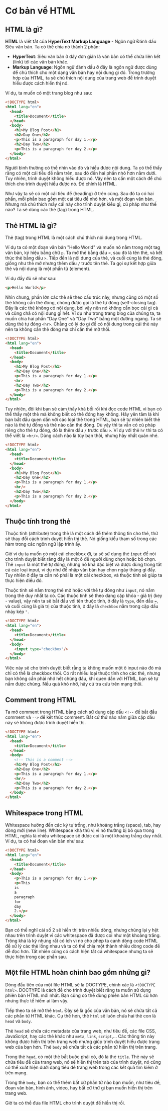 # Cơ bản về HTML

## HTML là gì?

**HTML** là viết tắt của **HyperText Markup Language** - Ngôn ngữ Đánh dấu Siêu văn bản. Ta có thể chia nó thành 2 phần:

- **HyperText**: Siêu văn bản ở đây đơn giản là văn bản có thể chứa liên kết (link) tới các văn bản khác.
- **Markup Language**: Ngôn ngữ đánh dấu ở đây là ngôn ngữ được dùng để chú thích cho một dạng văn bản hay nội dung gì đó. Trong trường hợp của HTML, ta sẽ chú thích nội dung của trang web để trình duyệt hiểu được cách hiển thị nó.

Ví dụ, ta muốn có một trang blog như sau:

```html
<!DOCTYPE html>
<html lang="en">
  <head>
    <title>Document</title>
  </head>
  <body>
    <h1>My Blog Post</h1>
    <h2>Day One</h2>
    <p>This is a paragraph for day 1.</p>
    <h2>Day Two</h2>
    <p>This is a paragraph for day 2.</p>
  </body>
</html>
```
<apprun-play style="height:300px" hide_src="true" hide_button="true"></apprun-play>

Người bình thường có thể nhìn vào đó và hiểu được nội dung. Ta có thể thấy rằng có một cái tiêu đề nằm trên, sau đó đến hai phần nhỏ hơn nằm dưới. Tuy nhiên, trình duyệt không hiểu được nó. Vậy nên ta cần một cách để chú thích cho trình duyệt hiểu được nó. Đó chính là HTML.

Như vậy ta sẽ có một cái tiêu đề  (heading) ở trên cùng. Sau đó ta có hai phần, mỗi phần bao gồm một cái tiêu đề nhỏ hơn, và một đoạn văn bản. Nhưng mà chú thích mấy cái này cho trình duyệt kiểu gì, cú pháp như thế nào? Ta sẽ dùng các thẻ (tag) trong HTML.

## Thẻ HTML là gì?

Thẻ (tag) trong HTML là một cách chú thích nội dung trong HTML.

Ví dụ ta có một đoạn văn bản "Hello World" và muốn nó nằm trong một tag văn bản, ký hiệu bằng chữ `p`. Ta mở thẻ bằng dấu `<`, sau đó là tên thẻ, và kết thúc thẻ bằng dấu `>`. Tiếp đến là nội dung của thẻ, và cuối cùng là thẻ đóng, giống như thẻ mở nhưng thêm dấu `/` trước tên thẻ. Ta gọi sự kết hợp giữa thẻ và nội dung là một phần tử (element).

Ví dụ đầy đủ sẽ như sau:

```html
<p>Hello World</p>
```

Nhìn chung, phần lớn các thẻ sẽ theo cấu trúc này, nhưng cũng có một số thẻ không cần thẻ đóng, chúng được gọi là thẻ tự đóng (self-closing tag). Đây là các thẻ không có nội dung, bởi vậy nên nó không cần bọc cái gì cả và cũng chả có nội dung gì hết. Ví dụ như trong trang blog của chúng ta, ta muốn chia hai phần "Day One" và "Day Two" bằng một đường ngang. Ta sẽ dùng thẻ tự đóng `<hr>`. Chẳng có lý do gì để có nội dung trong cái thẻ này nên ta không cần thẻ đòng mà chỉ cần thẻ mở thôi.

```html
<!DOCTYPE html>
<html lang="en">
  <head>
    <title>Document</title>
  </head>
  <body>
    <h1>My Blog Post</h1>
    <h2>Day One</h2>
    <p>This is a paragraph for day 1.</p>
    <hr>
    <h2>Day Two</h2>
    <p>This is a paragraph for day 2.</p>
  </body>
</html>
```
<apprun-play style="height:300px" hide_button="true"></apprun-play>

Tuy nhiên, đôi khi bạn sẽ cảm thấy khá bối rối khi đọc code HTML vì bạn có thể thấy một thẻ mà không biết có thẻ đóng hay không. Hãy yên tâm là khi bạn bắt đầu quen dần với các loại thẻ trong HTML, bạn sẽ tự nhiên biết thẻ nào là thẻ tự đồng và thẻ nào cần thẻ đóng. Dù vậy thì ta vẫn có cú pháp riêng cho thẻ tự đóng, đó là thêm dấu `/` trước dấu `>`. Ví dụ với thẻ `hr` thì ta có thể viết là `<hr/>`. Dùng cách nào là tùy bạn thôi, nhưng hãy nhất quán nhé.

```html
<!DOCTYPE html>
<html lang="en">
  <head>
    <title>Document</title>
  </head>
  <body>
    <h1>My Blog Post</h1>
    <h2>Day One</h2>
    <p>This is a paragraph for day 1.</p>
    <hr/>
    <h2>Day Two</h2>
    <p>This is a paragraph for day 2.</p>
  </body>
</html>
```
<apprun-play style="height:300px" hide_button="true"></apprun-play>

## Thuộc tính trong thẻ

Thuộc tính (attribute) trong thẻ là một cách để thêm thông tin cho thẻ, thứ sẽ thay đổi cách trình duyệt hiển thị thẻ. Nó giống kiểu tham số trong các hàm trong các ngôn ngữ lập trình ấy.

Giờ ví dụ ta muốn có một cái checkbox đi, ta sẽ sử dụng thẻ `input` để nói cho trình duyệt biết rằng đây là một ô để người dùng chọn hoặc bỏ chọn. Thẻ `input` là một thẻ tự đóng, nhưng nó khá đặc biệt và được dùng trong tất cả các loại input, ví dụ như để nhập văn bản hay chọn ngày tháng gì đấy. Tuy nhiên ở đây ta cần nó phải là một cái checkbox, và thuộc tính sẽ giúp ta thực hiện điều đó.

Thuộc tính sẽ nằm trong thẻ mở hoặc với thẻ tự đóng như `input`, nó nằm trong thẻ duy nhất ta có. Các thuộc tính sẽ theo dạng cặp khóa - giá trị (key - value), vậy nên ta sẽ bắt đầu với tên thuộc tính, ở đây là `type`, đến dầu `=`, và cuối cùng là giá trị của thuộc tính, ở đây là `checkbox` nằm trong cặp dấu nháy kép `"`.

```html
<!DOCTYPE html>
<html lang="en">
  <head>
    <title>Document</title>
  </head>
  <body>
    <input type="checkbox"/>
  </body>
</html>
```
<apprun-play hide_button="true"></apprun-play>

Việc này sẽ cho trình duyệt biết rằng ta không muốn một ô input nào đó mà chỉ có thể là checkbox thôi. Có rất nhiều loại thuộc tính cho các thẻ, nhưng bạn không cần phải nhớ hết chúng đâu, khi quen dần với HTML, bạn sẽ tự nắm được chúng. Nếu quá khó nhớ, hãy cứ tra cứu trên mạng thôi.

## Comment trong HTML

Ta mở comment trong HTML bằng cách sử dụng cặp dấu `<!--` để bắt đầu comment và `-->` để kết thúc comment. Bất cứ thứ nào nằm giữa cặp dấu này sẽ không được trình duyệt hiển thị.

```html
<!DOCTYPE html>
<html lang="en">
  <head>
    <title>Document</title>
  </head>
  <body>
    <!-- This is a comment -->
    <h1>My Blog Post</h1>
    <h2>Day One</h2>
    <p>This is a paragraph for day 1.</p>
    <hr/>
    <h2>Day Two</h2>
    <p>This is a paragraph for day 2.</p>
  </body>
</html>
```
<apprun-play style="height:300px" hide_button="true"></apprun-play>

## Whitespace trong HTML

Whitespace hướng đến các ký tự trống, như khoảng trắng (space), tab, hay dòng mới (new line). Whitespace khá thú vị vì nó thường bị bỏ qua trong HTML, nghĩa là nhiều whitespace sẽ được coi là một khoảng trắng duy nhất. Ví dụ, ta có hai đoạn văn bản như sau:

```html
<!DOCTYPE html>
<html lang="en">
  <head>
    <title>Document</title>
  </head>
  <body>
    <p>This is a paragraph for day 1.</p>
    <p>This
    is
    a
    paragraph
    for
    day
    2.</p>
  </body>
</html>
```
<apprun-play hide_button="true"></apprun-play>

Bạn có thể nghĩ cái số 2 sẽ hiển thị trên nhiều dòng, nhưng chúng lại y hệt nhau trên trình duyệt vì các whitespace đã được coi như một khoảng trắng. Trông khá là kỳ nhưng rất có ích vì nó cho phép ta canh dòng code HTML để xử lý các thẻ lồng nhau và ta có thể chia một thành nhiều dòng code để dễ đọc hơn. Tất nhiên cũng có cách hiện tất cả whitespace nhưng ta sẽ thực hiện trong các phần sau.

## Một file HTML hoàn chỉnh bao gồm những gì?

Dòng đầu tiên của một file HTML sẽ là DOCTYPE, chính xác là `<!DOCTYPE html>`. DOCTYPE là cách để cho trình duyệt biết rằng ta muốn sử dụng phiên bản HTML mới nhất. Bạn cũng có thể dùng phiên bản HTML cũ hơn nhưng thực tế hiếm ai làm vậy.

Tiếp theo ta sẽ mở thẻ `html`. Đây sẽ là gốc của văn bản, nó sẽ chứa tất cả các phần tử HTML khác. Cụ thể hơn, thẻ `html` sẽ luôn chứa hai thẻ con là `head` và `body`.

Thẻ `head` sẽ chứa các metadata của trang web, như tiêu đề, các file CSS, JavaScript, hay các thẻ khác như `meta`, `link`, `script`,... Các thông tin này không được hiển thị trên trang web nhưng giúp trình duyệt hiểu được trang web của bạn hơn. Thẻ `body` sẽ chứa tất cả các phần tử hiển thị trên trang.

Trong thẻ `head`, có một thẻ bắt buộc phải có, đó là thẻ `title`. Thẻ này sẽ chứa tiêu đề của trang web, nó sẽ hiển thị trên tab của trình duyệt, nó cũng có thể xuất hiện dưới dạng tiêu đề trang web trong các kết quả tìm kiếm ở trên mạng.

Trong thẻ `body`, bạn có thể thêm bất cứ phần tử nào bạn muốn, như tiêu đề, đoạn văn bản, hình ảnh, video, hay bất cứ thứ gì bạn muốn hiển thị trên trang web.

Giờ ta có thể đưa file HTML cho trình duyệt để hiển thị rồi.
